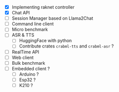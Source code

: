 - [x] Implementing raknet controller
- [x] Chat API
- [ ] Session Manager based on Llama2Chat
- [ ] Command line client
- [ ] Micro benchmark
- [ ] ASR & TTS
  - [ ] HuggingFace with python
  - [ ] Contribute crates `crabml-tts` and `crabml-asr` ?
- [ ] RealTime API
- [ ] Web client
- [ ] Bulk benchmark
- [ ] Embedded client ?
  - [ ] Arduino ?
  - [ ] Esp32 ?
  - [ ] K210 ?
